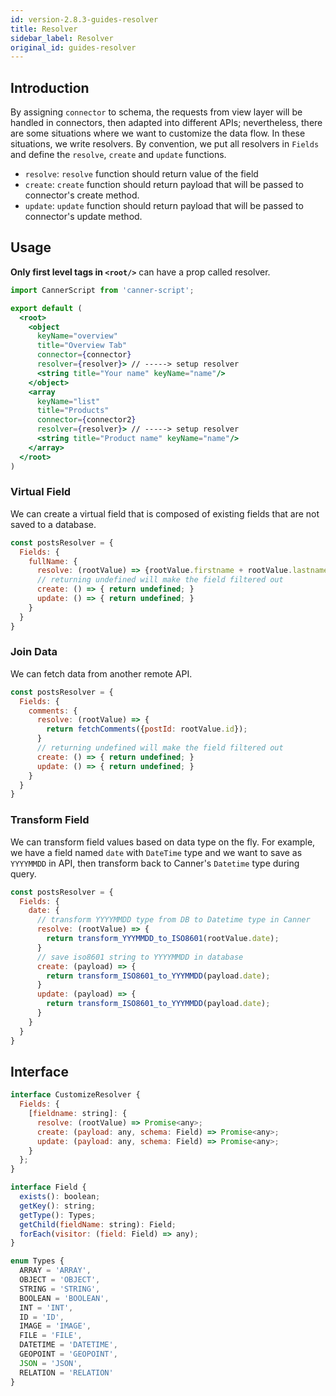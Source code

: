 ```yaml
---
id: version-2.8.3-guides-resolver
title: Resolver
sidebar_label: Resolver
original_id: guides-resolver
---
```


## Introduction

By assigning `connector` to schema, the requests from view layer will be handled in connectors, then adapted into different APIs; nevertheless, there are some situations where we want to customize the data flow. In these situations, we write resolvers. By convention, we put all resolvers in `Fields` and define the `resolve`, `create` and `update` functions.
* `resolve`: `resolve` function should return value of the field
* `create`: `create` function should return payload that will be passed to connector's create method.
* `update`: `update` function should return payload that will be passed to connector's update method.

## Usage

**Only first level tags in `<root/>`** can have a prop called resolver.

```jsx
import CannerScript from 'canner-script';

export default (
  <root>
    <object
      keyName="overview"
      title="Overview Tab"
      connector={connector}
      resolver={resolver}> // -----> setup resolver
      <string title="Your name" keyName="name"/>
    </object>
    <array
      keyName="list"
      title="Products"
      connector={connector2}
      resolver={resolver}> // -----> setup resolver
      <string title="Product name" keyName="name"/>
    </array>
  </root>
)
```

### Virtual Field
We can create a virtual field that is composed of existing fields that are not saved to a database.

``` js
const postsResolver = {
  Fields: {
    fullName: {
      resolve: (rootValue) => {rootValue.firstname + rootValue.lastname};
      // returning undefined will make the field filtered out
      create: () => { return undefined; }
      update: () => { return undefined; }
    }
  }
}
```

### Join Data
We can fetch data from another remote API.

``` js
const postsResolver = {
  Fields: {
    comments: {
      resolve: (rootValue) => {
        return fetchComments({postId: rootValue.id});
      }
      // returning undefined will make the field filtered out
      create: () => { return undefined; }
      update: () => { return undefined; }
    }
  }
}
```

### Transform Field
We can transform field values based on data type on the fly. For example, we have a field named `date` with `DateTime` type and we want to save as `YYYYMMDD` in API, then transform back to Canner's `Datetime` type during query.

``` js
const postsResolver = {
  Fields: {
    date: {
      // transform YYYYMMDD type from DB to Datetime type in Canner
      resolve: (rootValue) => {
        return transform_YYYMMDD_to_ISO8601(rootValue.date);
      }
      // save iso8601 string to YYYYMMDD in database
      create: (payload) => {
        return transform_ISO8601_to_YYYMMDD(payload.date);
      }
      update: (payload) => {
        return transform_ISO8601_to_YYYMMDD(payload.date);
      }
    }
  }
}
```

## Interface

```js
interface CustomizeResolver {
  Fields: {
    [fieldname: string]: {
      resolve: (rootValue) => Promise<any>;
      create: (payload: any, schema: Field) => Promise<any>;
      update: (payload: any, schema: Field) => Promise<any>;
    }
  };
}

interface Field {
  exists(): boolean;
  getKey(): string;
  getType(): Types;
  getChild(fieldName: string): Field;
  forEach(visitor: (field: Field) => any);
}

enum Types {
  ARRAY = 'ARRAY',
  OBJECT = 'OBJECT',
  STRING = 'STRING',
  BOOLEAN = 'BOOLEAN',
  INT = 'INT',
  ID = 'ID',
  IMAGE = 'IMAGE',
  FILE = 'FILE',
  DATETIME = 'DATETIME',
  GEOPOINT = 'GEOPOINT',
  JSON = 'JSON',
  RELATION = 'RELATION'
}
```
